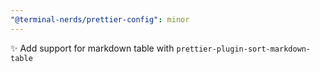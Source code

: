 ```yaml
---
"@terminal-nerds/prettier-config": minor
---
```


✨ Add support for markdown table with `prettier-plugin-sort-markdown-table`
